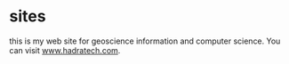 # sites
this is my web site for geoscience information and computer science.
You can visit www.hadratech.com.

